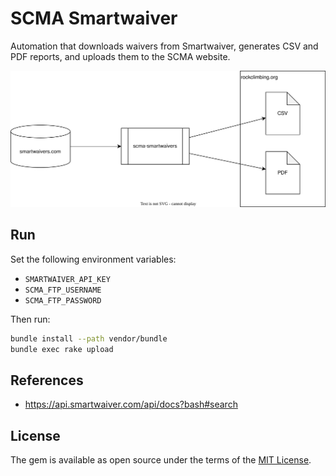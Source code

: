 # SCMA Smartwaiver

Automation that downloads waivers from Smartwaiver, generates CSV and PDF reports, and uploads them to the SCMA website.

![image](images/dataflow.drawio.svg)

## Run

Set the following environment variables:

* `SMARTWAIVER_API_KEY`
* `SCMA_FTP_USERNAME`
* `SCMA_FTP_PASSWORD`

Then run:

```sh
bundle install --path vendor/bundle
bundle exec rake upload
```

## References

* https://api.smartwaiver.com/api/docs?bash#search

## License

The gem is available as open source under the terms of the [MIT License](https://opensource.org/licenses/MIT).
